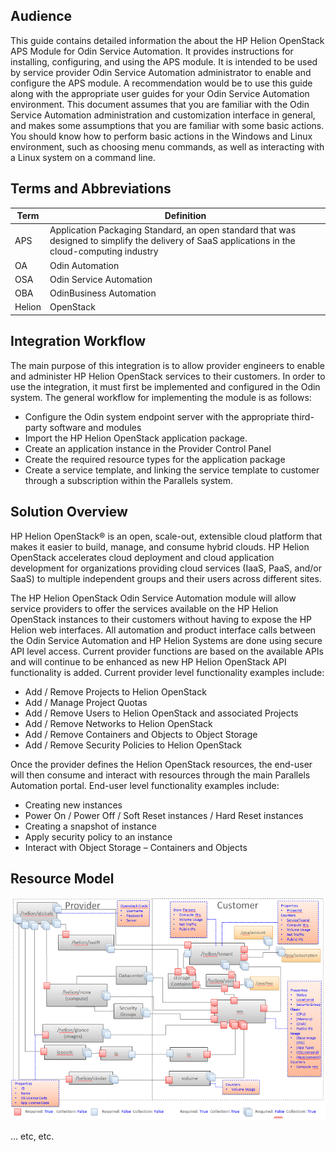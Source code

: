 ## Audience

This guide contains detailed information the about the HP Helion OpenStack APS Module for Odin Service Automation. It provides instructions for installing, configuring, and using the APS module. It is intended to be used by service provider Odin Service Automation administrator to enable and configure the APS module. A recommendation would be to use this guide along with the appropriate user guides for your Odin Service Automation environment. This document assumes that you are familiar with the Odin Service Automation administration and customization interface in general, and makes some assumptions that you are familiar with some basic actions. You should know how to perform basic actions in the Windows and Linux environment, such as choosing menu commands, as well as interacting with a Linux system on a command line.

## Terms and Abbreviations

| Term   | Definition                                                                                                                                       |
| ------ | ------------------------------------------------------------------------------------------------------------------------------------------------ |
| APS    | Application Packaging Standard, an open standard that was designed to simplify the delivery of SaaS applications in the cloud-computing industry |
| OA     | Odin Automation                                                                                                                                  |
| OSA    | Odin Service Automation                                                                                                                          |
| OBA    | OdinBusiness Automation                                                                                                                          |
| Helion | OpenStack                                                                                                                                        | Hewlett Packard Release of HP Helion based on OpenStack technology |

## Integration Workflow

The main purpose of this integration is to allow provider engineers to enable and administer HP Helion OpenStack services to their customers. In order to use the integration, it must first be implemented and configured in the Odin system. The general workflow for implementing the module is as follows:

- Configure the Odin system endpoint server with the appropriate third-party software and modules
- Import the HP Helion OpenStack application package.
- Create an application instance in the Provider Control Panel
- Create the required resource types for the application package
- Create a service template, and linking the service template to customer through a subscription within the Parallels system.

## Solution Overview

HP Helion OpenStack® is an open, scale-out, extensible cloud platform that makes it easier to build, manage, and consume hybrid clouds. HP Helion OpenStack accelerates cloud deployment and cloud application development for organizations providing cloud services (IaaS, PaaS, and/or SaaS) to multiple independent groups and their users across different sites.

The HP Helion OpenStack Odin Service Automation module will allow service providers to offer the services available on the HP Helion OpenStack instances to their customers without having to expose the HP Helion web interfaces. All automation and product interface calls between the Odin Service Automation and HP Helion Systems are done using secure API level access. Current provider functions are based on the available APIs and will continue to be enhanced as new HP Helion OpenStack API functionality is added. Current provider level functionality examples include:

- Add / Remove Projects to Helion OpenStack
- Add / Manage Project Quotas
- Add / Remove Users to Helion OpenStack and associated Projects
- Add / Remove Networks to Helion OpenStack
- Add / Remove Containers and Objects to Object Storage
- Add / Remove Security Policies to Helion OpenStack

Once the provider defines the Helion OpenStack resources, the end-user will then consume and interact with resources through the main Parallels Automation portal. End-user level functionality examples include:

- Creating new instances
- Power On / Power Off / Soft Reset instances / Hard Reset instances
- Creating a snapshot of instance
- Apply security policy to an instance
- Interact with Object Storage – Containers and Objects

## Resource Model

![alt text](/docs/images/resource_model.png "HP Helion OpenStack resource schema")

... etc, etc.
